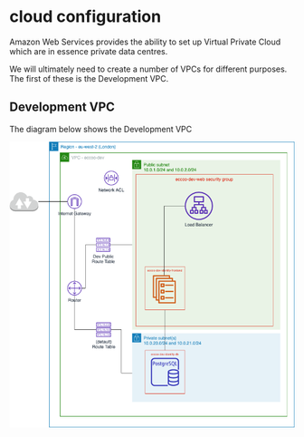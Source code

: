 # cloud configuration

Amazon Web Services provides the ability to set up Virtual Private Cloud which are in essence private data centres.

We will ultimately need to create a number of VPCs for different purposes. The first of these is the Development VPC.

## Development VPC

The diagram below shows the Development VPC

![Development VPC](<../.gitbook/assets/Dev VPC.png>)



